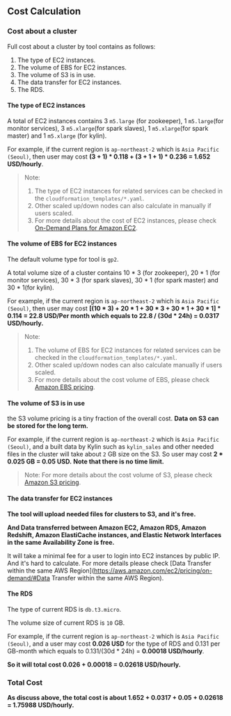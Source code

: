 ## Cost Calculation

### Cost about a cluster

Full cost about a cluster by tool contains as follows:

1. The type of EC2 instances.
2. The volume of EBS for EC2 instances.
3. The volume of S3 is in use.
4. The data transfer for EC2 instances.
5. The RDS.

#### The type of EC2 instances

A total of EC2 instances contains 3 `m5.large` (for zookeeper),  1 `m5.large`(for monitor services), 3 `m5.xlarge`(for spark slaves), 1 `m5.xlarge`(for spark master) and 1 `m5.xlarge` (for kylin).

For example, if the current region is `ap-northeast-2` which is `Asia Pacific (Seoul)`, then user may cost **(3 + 1) * 0.118 + (3 + 1 + 1) * 0.236 = 1.652 USD/hourly**.

> Note: 
>
> 1. The type of EC2 instances for related services can be checked in the `cloudformation_templates/*.yaml`.
> 2. Other scaled up/down nodes can also calculate in manually if users scaled.
> 3. For more details about the cost of EC2 instances, please check [On-Demand Plans for Amazon EC2](https://aws.amazon.com/ec2/pricing/on-demand/).



#### The volume of EBS for EC2 instances

The default volume type for tool is `gp2`.

A total volume size of a cluster contains 10 * 3 (for zookeeper),  20 * 1 (for monitor services), 30 * 3 (for spark slaves), 30 * 1 (for spark master) and 30 * 1(for kylin).

For example, if the current region is `ap-northeast-2` which is `Asia Pacific (Seoul)`, then user may cost **[(10 * 3) + 20 * 1 + 30 * 3 + 30 * 1 + 30 * 1] *  0.114 = 22.8 USD/Per month which equals to 22.8 / (30d * 24h) = 0.0317 USD/hourly.**



> Note:
>
> 1. The volume of EBS for EC2 instances for related services can be checked in the `cloudformation_templates/*.yaml`.
> 2. Other scaled up/down nodes can also calculate manually if users scaled.
> 3. For more details about the cost volume of EBS, please check [Amazon EBS pricing](https://aws.amazon.com/ebs/pricing/).



#### The volume of S3 is in use

the S3 volume pricing is a tiny fraction of the overall cost. **Data on S3 can be stored for the long term.**

For example, if the current region is `ap-northeast-2` which is `Asia Pacific (Seoul)`, and a built data by Kylin such as `kylin_sales` and other needed files in the cluster will take about `2` GB size on the S3. So user may cost **2 * 0.025 GB = 0.05 USD.** **Note that there is no time limit.**

> Note: For more details about the cost volume of S3, please check [Amazon S3 pricing](https://aws.amazon.com/s3/pricing/).

#### The data transfer for EC2 instances

**The tool will upload needed files for clusters to S3, and it's free.**

**And Data transferred between Amazon EC2, Amazon RDS, Amazon Redshift, Amazon ElastiCache instances, and Elastic Network Interfaces in the same Availability Zone is free.**

It will take a minimal fee for a user to login into EC2 instances by public IP. And it's hard to calculate. For more details please check [Data Transfer within the same AWS Region](https://aws.amazon.com/ec2/pricing/on-demand/#Data Transfer within the same AWS Region).

#### The RDS

The type of current RDS is `db.t3.micro`.

The volume size of current RDS is `10` GB.

For example, if the current region is `ap-northeast-2` which is `Asia Pacific (Seoul)`, and a user may cost **0.026 USD** for the type of RDS and 0.131 per GB-month which equals to 0.131/(30d * 24h) = **0.00018 USD/hourly**.

**So it will total cost 0.026 + 0.00018 = 0.02618 USD/hourly.**



### Total Cost

**As discuss above, the total cost is about 1.652 + 0.0317 + 0.05 + 0.02618 = 1.75988 USD/hourly.**

